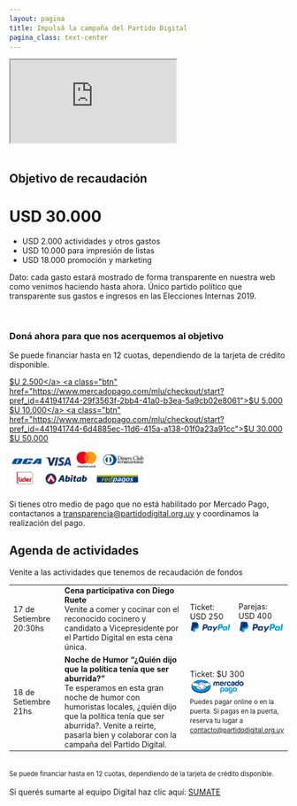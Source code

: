 ```yaml
---
layout: pagina
title: Impulsá la campaña del Partido Digital
pagina_class: text-center
---
```


<script src="/assets/js/jquery.stepProgressBar.js"></script>
<script src="/assets/js/quieroapoyar.js"></script>

<div class="col-lg-12">
    <div class="col-lg-8 mx-auto">
        <div class="embed-responsive embed-responsive-16by9">
            <iframe class="embed-responsive-item" src="https://www.youtube.com/embed/vQEoXqoFccE?rel=0" allowfullscreen></iframe>
        </div>
    </div>
</div>
<br>

## Objetivo de recaudación
<h1 class="d-block">USD 30.000</h1>
<ul class="d-inline-block">
  <li>USD 2.000 actividades y otros gastos</li>
  <li>USD 10.000 para impresión de listas</li>
  <li>USD 18.000 promoción y marketing</li>
</ul>

Dato: cada gasto estará mostrado de forma transparente en nuestra web como venimos haciendo hasta ahora. <i class="fa fa-trophy" aria-hidden="true"></i> Único partido político que transparente sus gastos e ingresos en las Elecciones Internas 2019. 

<div id="objetivos"></div><br>

### Doná ahora para que nos acerquemos al objetivo
Se puede financiar hasta en 12 cuotas, dependiendo de la tarjeta de crédito disponible.

<a class="btn" href="https://www.mercadopago.com/mlu/checkout/start?pref_id=441941744-651d7b7d-2c29-42ed-a6f2-4e5b60731c6b">$U 2.500</a>
<a class="btn" href="https://www.mercadopago.com/mlu/checkout/start?pref_id=441941744-29f3563f-2bb4-41a0-b3ea-5a9cb02e8061">$U 5.000</a>
<a class="btn" href="https://www.mercadopago.com/mlu/checkout/start?pref_id=441941744-2a878a99-5e88-4f25-8b3d-a95bb6b6f8a3">$U 10.000</a>
<a class="btn" href="https://www.mercadopago.com/mlu/checkout/start?pref_id=441941744-6d4885ec-11d6-415a-a138-01f0a23a91cc">$U 30.000</a>
<a class="btn" href="https://www.mercadopago.com/mlu/checkout/start?pref_id=441941744-4436b482-14a7-4748-b6fa-07d725fb3f49">$U 50.000</a>

<img width="250" src="/assets/img/logos_pagos.png" />

Si tienes otro medio de pago que no está habilitado por Mercado Pago, contactanos a [transparencia@partidodigital.org.uy](mailto:transparencia@partidodigital.org.uy) y coordinamos la realización del pago.

## Agenda de actividades

Venite a las actividades que tenemos de recaudación de fondos

<table class="table table-bordered m-0">
  <tbody>
    <tr>
      <td width="20%" class="text-center">17 de Setiembre <br>20:30hs</td>
      <td width="50%"><b>Cena participativa con Diego Ruete</b><br>Venite a comer y cocinar con el reconocido cocinero y candidato a Vicepresidente por el Partido Digital en esta cena única.</td>
      <td width="15%" class="text-center">Ticket: USD 250<br><a href="https://www.paypal.com/cgi-bin/webscr?cmd=_s-xclick&hosted_button_id=PH6E2TJCS32ZU"><img width="100" src="/assets/img/logo_paypal.png" /></a></td>
      <td width="15%" class="text-center">Parejas: USD 400<br><a href="https://www.paypal.com/cgi-bin/webscr?cmd=_s-xclick&hosted_button_id=HDMSGHD3NCPWC"><img width="100" src="/assets/img/logo_paypal.png" /></a></td>
    </tr>
    <tr>
      <td width="20%" class="text-center">18 de Setiembre <br>21hs</td>
      <td width="60%"><b>Noche de Humor “¿Quién dijo que la política tenía que ser aburrida?”</b><br>Te esperamos en esta gran noche de humor con humoristas locales, ¿quién dijo que la política tenía que ser aburrida?. Venite a reirte, pasarla bien y colaborar con la campaña del Partido Digital.</td>
      <td width="15%" colspan="2" class="text-center">Ticket: $U 300<br><a href="https://www.mercadopago.com/mlu/checkout/start?pref_id=441941744-347acaec-c1c4-44bc-b385-2d299647c135"><img width="100" src="/assets/img/logo_mercadopago.png" /></a><br><small>Puedes pagar online o en la puerta. Si pagas en la puerta, reserva tu lugar a <a href="mailto:contacto@partidodigital.org.uy">contacto@partidodigital.org.uy</a></small></td>
    </tr>
  </tbody>
</table>
<br>
<small>Se puede financiar hasta en 12 cuotas, dependiendo de la tarjeta de crédito disponible.</small>
<br><br>
Si querés sumarte al equipo Digital haz clic aquí: <a href="/voluntariado" class="btn">SUMATE</a>

